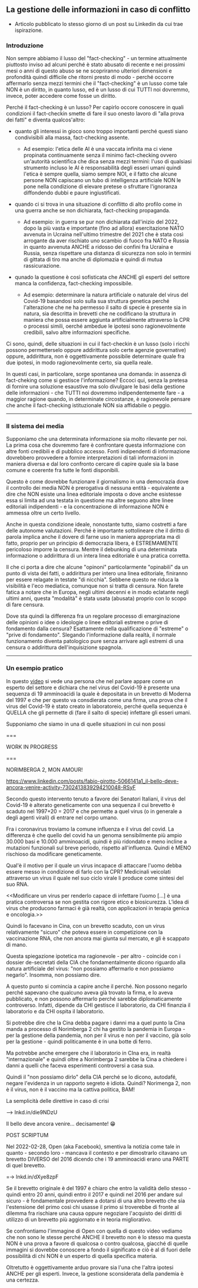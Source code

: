 ## La gestione delle informazioni in caso di conflitto

- Articolo pubblicato lo stesso giorno di un post su Linkedin da cui trae ispirazione.

### Introduzione

Non sempre abbiamo il lusso del "fact-checking" - un termine attualmente piuttosto inviso ad alcuni perché è stato abusato di recente e nei prossimi mesi o anni di questo abuso se ne scopriranno ulteriori dimensioni e profondità quindi difficile che ritorni presto di modo - perché occorre affermarlo senza mezzi termini che il "fact-checking" è un lusso come tale NON è un diritto, in quanto lusso, ed è un lusso di cui TUTTI noi dovremmo, invece, poter accedere come fosse un diritto.

Perché il fact-checking è un lusso? Per capirlo occore conoscere in quali condizioni il fact-checkin smette di fare il suo onesto lavoro di "alla prova dei fatti" e diventa qualcos'altro:

- quanto gli interessi in gioco sono troppo importanti perché questi siano condivisibili alla massa, fact-checking assente.

   - Ad esempio: l'etica delle AI è una vaccata infinita ma ci viene propinata continuamente senza il minimo fact-checking ovvero un'autorità scientifica che dica senza mezzi termini: l'uso di qualsiasi strumento incluso le AI è responsabilità degli esseri umani quindi l'etica è sempre quella, siamo sempre NOI, e il fatto che alcune persone NON capiscano un tubo di intelligenza artificiale NON le pone nella condizione di elevare pretese o sfruttare l'ignoranza diffondendo dubbi e paure ingiustificati.

- quando ci si trova in una situazione di conflitto di alto profilo come in una guerra anche se non dichiarata, fact-checking propaganda.

   - Ad esempio: in guerra se pur non dichiarata dall'inizio del 2022, dopo la più vasta e importante (fino ad allora) esercitazione NATO avvenuta in Ucraina nell'ultimo trimestre del 2021 che è stata così arrogante da aver rischiato uno scambio di fuoco fra NATO e Russia in quanto avvenuta ANCHE a ridosso dei confini fra Ucraina e Russia, senza rispettare una distanza di sicurezza non solo in termini di gittata di tiro ma anche di diplomazia e quindi di mutua rassicurazione.
   
- qunado la questione è così sofisticata che ANCHE gli esperti del settore manca la confidenza, fact-checking impossibile.

   - Ad esempio: determinare la natura artificiale o naturale del virus del Covid-19 basandosi solo sulla sua struttura genetica perché l'alterazione che ne ha permesso il salto di specie è presente sia in natura, sia descritta in brevetti che ne codificano la struttura in maniera che possa essere aggiunta artificialmente attraverso la CPR o processi simili, oerché ambedue le ipotesi sono ragionevolmente credibili, salvo altre informazioni specifiche.

Ci sono, quindi, delle situazioni in cui il fact-checkin è un lusso (solo i ricchi possono permetterselo oppure addirittura solo certe agenzie governative) oppure, addirittura, non è oggettivamente possibile determinare quale fra due ipotesi, in modo ragionevolmente certo, sia quella reale. 

In questi casi, in particolare, sorge spontanea una domanda: in assenza di fact-cheking come si gestisce l'informazione? Eccoci qui, senza la pretesa di fornire una soluzione esaustive ma solo divulgare le basi della gestione delle informazioni - che TUTTI noi dovremmo indipendentemente fare - a maggior ragione quando, in determinate circostanze, è ragionevole pensare che anche il fact-checking istituzionale NON sia affidabile o peggio.

---

### Il sistema dei media

Supponiamo che una determinata informazione sia molto rilevante per noi. La prima cosa che dovremmo fare è confrontare questa informazione con altre fonti credibili e di pubblico accesso. Fonti indipendenti di informazione dovrebbero provvedere a fornire interpretazioni di tali informazioni in maniera diversa e dal loro confronto cercare di capire quale sia la base comune e coerente fra tutte le fonti disponibili.

Questo è come dovrebbe funzionare il giornalismo in una democrazia dove il controllo dei media NON è prerogativa di nessuna entità - equivalente a dire che NON esiste una linea editoriale imposta o dove anche esistesse essa si limita ad una testata in questione ma altre seguono altre linee editoriali indipendenti - e la concentrazione di informazione NON è ammessa oltre un certo livello.

Anche in questa condizione ideale, nonostante tutto, siamo costretti a fare delle autonome valutazioni. Perché è importante sottolineare che il diritto di parola implica anche il dovere di farne uso in maniera appropriata ma di fatto, proprio per un principio di democrazia libera, è ESTREMAMENTE pericoloso imporre la censura. Mentre il debunking di una determinata informazione o addirittura di un intera linea editoriale è una pratica corretta.

Il che ci porta a dire che alcune "opinoni" particolarmente "opinabili" da un punto di vista dei fatti, o addirittura per intero una linea editoriale, finiranno per essere relagate in testate "di nicchia". Sebbene questo ne riduca la visibilità e l'eco mediatica, comunque non si tratta di censura. Non farete fatica a notare che in Europa, negli ultimi decenni e in modo eclatante negli ultimi anni, questa "modalità" è stata usata (abusata) proprio con lo scopo di fare censura.

Dove sta quindi la differenza fra un regolare processo di emarginazione delle opinioni o idee o ideologie o linee editoriali estreme o prive di fondamento dalla censura? Esattamente nella qualificazione di "estreme" o "prive di fondamento". Slegando l'informazione dalla realtà, il normale funzionamento diventa patologico pure senza arrivare agli estremi di una censura o addirittura dell'inquisizione spagnola.

---

### Un esempio pratico

In questo [video](https://www.linkedin.com/posts/fabio-girotto-5066141a1_il-bello-deve-ancora-venire-activity-7302413839294210048-RSyF) si vede una persona che nel parlare appare come un esperto del settore e dichiara che nel virus del Covid-19 è presente una sequenza di 19 amminoacidi la quale è depositata in un brevetto di Moderna del 1997 e che per questo va consdierata come una firma, una prova che il virus del Covid-19 è stato creato in laboratoreio, perché quella sequenza è QUELLA che gli permette di (fare il salto di specie) infettare gli esseri umani.






Supponiamo che siamo in una di quelle situazioni in cui non possi



===

WORK IN PROGRESS

===

NORIMBERGA 2, MON AMOUR!

https://www.linkedin.com/posts/fabio-girotto-5066141a1_il-bello-deve-ancora-venire-activity-7302413839294210048-RSyF

Secondo questo intervento tenuto a favore dei Senatori Italiani, il virus del Covid-19 è alterato geneticamente con una sequenza il cui brevetto è scaduto nel 1997+20 = 2017 e che permette a quel virus (o in generale a degli agenti virali) di entrare nel corpo umano.

Fra i coronavirus troviamo la comune influenza e il virus del covid. La differenza è che quello del covid ha un genoma sensibilmente più ampio 30.000 basi e 10.000 amminoacidi, quindi è più ridondato e meno incline a mutazioni funzionali sul breve periodo, rispetto all'influenza. Quindi è MENO rischioso da modificare geneticamente.

Qual'è il motivo per il quale un virus incapace di attaccare l'uomo debba essere messo in condizione di farlo con la CPR? Medicinali veicolati attraverso un virus il quale nel suo ciclo virale li produce come sintesi del suo RNA.

<<Modificare un virus per renderlo capace di infettare l’uomo [...] è una pratica controversa se non gestita con rigore etico e biosicurezza. L’idea di virus che producono farmaci è già realtà, con applicazioni in terapia genica e oncologia.>>

Quindi lo facevano in Cina, con un brevetto scaduto, con un virus relativamente "sicuro" che poteva essere in competizione con la vaccinazione RNA, che non ancora mai giunta sul mercato, e gli è scappato di mano.

Questa spiegazione ipotetica ma ragionevole - per altro - coincide con i dossier de-secretati della CIA che fondamentalmente dicono riguardo alla natura artificiale del virus: "non possiamo affermarlo e non possiamo negarlo". Insomma, non possiamo dire.

A questo punto si comincia a capire anche il perché. Non possono negarlo perché sapevano che qualcuno aveva già trovato la firma, e lo aveva pubblicato, e non possono affermarlo perché sarebbe diplomaticamente controverso. Infatti, dipende da CHI gestisce il laboratorio, da CHI finanzia il laboratorio e da CHI ospita il laboratorio.

Si potrebbe dire che la Cina debba pagare i danni ma a quel punto la Cina manda a processo di Norimberga 2 chi ha gestito la pandemia in Europa - per la gestione della pandemia, non per il virus e non per il vaccino, già solo per la gestione - quindi politicamente è in una botte di ferro.

Ma potrebbe anche emergere che il laboratorio in CIna era, in realtà "internazionale" e quindi oltre a Norimberga 2 sarebbe la Cina a chiedere i danni a quelli che faceva esperimenti controversi a casa sua.

Quindi il "non possiamo dirlo" della CIA perché se lo dicono, autodafé, negare l'evidenza in un rapporto segreto è idiota. Quindi? Norimenga 2, non è il virus, non è il vaccino ma la cattiva politica, BAM!

La semplicità delle direttive in caso di crisi

--> lnkd.in/die9NDzU

Il bello deve ancora venire... decisamente! 😁 


POST SCRIPTUM

Nel 2022-02-28, Open (aka Facebook), smentiva la notizia come tale in quanto - secondo loro - mancava il contesto e per dimostrarlo citavano un brevetto DIVERSO del 2016 dicendo che i 19 amminoacidi erano una PARTE di quel brevetto.

=-> lnkd.in/dXye8zpF

Se il brevetto originale è del 1997 è chiaro che entro la validità dello stesso - quindi entro 20 anni, quindi entro il 2017 e quindi nel 2016 per andare sul sicuro - è fondamentale provvedere a dotarsi di una altro brevetto che sia l'estensione del primo così chi usasse il primo si troverebbe di fronte al dilemma fra rischiare una causa oppure negoziare l'acquisto dei diritti di utilizzo di un brevetto più aggiornato e in teoria migliorativo.

Se confrontiamo l'immagine di Open con quella di questo video vediamo che non sono le stesse perché ANCHE il brevetto non è lo stesso ma questa NON è una prova a favore di qualcosa o contro qualcosa, giacché di quelle immagini si dovrebbe conoscere a fondo il significato e ciò è al di fuori delle possibilità di chi NON è un esperto di quella specifica materia.

Oltretutto è oggettivamente arduo provare sia l'una che l'altra ipotesi ANCHE per gli esperti. Invece, la gestione sconsiderata della pandemia è una certezza.
